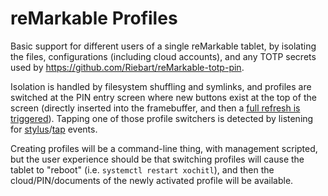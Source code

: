 # reMarkable Profiles

Basic support for different users of a single reMarkable tablet, by isolating the files, configurations (including cloud accounts),
and any TOTP secrets used by https://github.com/Riebart/reMarkable-totp-pin.

Isolation is handled by filesystem shuffling and symlinks, and profiles are switched at the PIN entry screen where new buttons exist
at the top of the screen (directly inserted into the framebuffer, and then a [full refresh is triggered](https://github.com/canselcik/libremarkable/blob/master/src/framebuffer/refresh.rs)). Tapping one of those profile
switchers is detected by listening for [stylus](https://github.com/LinusCDE/rmWacomToMouse)/[tap](https://github.com/ddvk/remarkable-touchgestures) events.

Creating profiles will be a command-line thing, with management scripted, but the user experience should be that switching profiles will cause the tablet to "reboot" (i.e. `systemctl restart xochitl`), and then the cloud/PIN/documents of the newly activated profile will be available.
